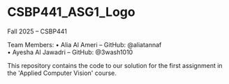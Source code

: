 # CSBP441_ASG1_Logo

Fall 2025 – CSBP441

Team Members: 
• Alia Al Ameri – GitHub: @aliatannaf  
• Ayesha Al Jawadri – GitHub: @3wash1010

This repository contains the code to our solution for the first assignment in the 'Applied Computer Vision' course. 
